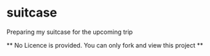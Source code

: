 # suitcase
Preparing my suitcase for the upcoming trip

** No Licence is provided. You can only fork and view this project **
